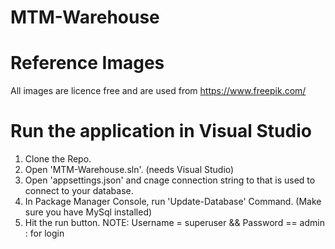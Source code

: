 # MTM-Warehouse

# Reference Images
All images are licence free and are used from https://www.freepik.com/


# Run the application in Visual Studio
1) Clone the Repo.
2) Open 'MTM-Warehouse.sln'. (needs Visual Studio)
3) Open 'appsettings.json' and cnage connection string to that is used to connect to your database.
4) In Package Manager Console, run 'Update-Database' Command. (Make sure you have MySql installed)
5) Hit the run button.
   NOTE:  Username = superuser && Password == admin : for login
